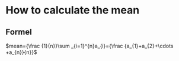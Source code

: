 # How to calculate the mean

## Formel

$mean={\frac {1}{n}}\sum _{i=1}^{n}a_{i}={\frac {a_{1}+a_{2}+\cdots +a_{n}}{n}}$

